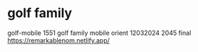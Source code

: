 # golf family
golf-mobile 1551
golf family mobile orient 12032024 2045
final
https://remarkablenom.netlify.app/
